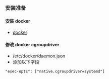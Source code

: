 ### 安装准备
#### 安装 docker
- [docker](../install_ubuntu)

#### 修改 docker cgroupdriver
- /etc/docker/daemon.json
- 添加以下字段
```shell
"exec-opts": ["native.cgroupdriver=systemd"]
```